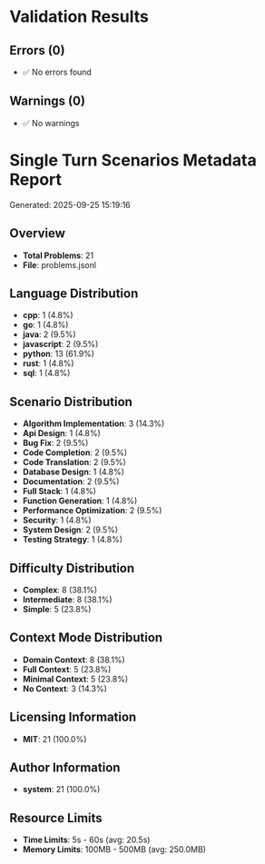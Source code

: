 # Validation Results

## Errors (0)
- ✅ No errors found

## Warnings (0)
- ✅ No warnings

# Single Turn Scenarios Metadata Report

Generated: 2025-09-25 15:19:16

## Overview
- **Total Problems**: 21
- **File**: problems.jsonl

## Language Distribution
- **cpp**: 1 (4.8%)
- **go**: 1 (4.8%)
- **java**: 2 (9.5%)
- **javascript**: 2 (9.5%)
- **python**: 13 (61.9%)
- **rust**: 1 (4.8%)
- **sql**: 1 (4.8%)

## Scenario Distribution
- **Algorithm Implementation**: 3 (14.3%)
- **Api Design**: 1 (4.8%)
- **Bug Fix**: 2 (9.5%)
- **Code Completion**: 2 (9.5%)
- **Code Translation**: 2 (9.5%)
- **Database Design**: 1 (4.8%)
- **Documentation**: 2 (9.5%)
- **Full Stack**: 1 (4.8%)
- **Function Generation**: 1 (4.8%)
- **Performance Optimization**: 2 (9.5%)
- **Security**: 1 (4.8%)
- **System Design**: 2 (9.5%)
- **Testing Strategy**: 1 (4.8%)

## Difficulty Distribution
- **Complex**: 8 (38.1%)
- **Intermediate**: 8 (38.1%)
- **Simple**: 5 (23.8%)

## Context Mode Distribution
- **Domain Context**: 8 (38.1%)
- **Full Context**: 5 (23.8%)
- **Minimal Context**: 5 (23.8%)
- **No Context**: 3 (14.3%)

## Licensing Information
- **MIT**: 21 (100.0%)

## Author Information
- **system**: 21 (100.0%)

## Resource Limits
- **Time Limits**: 5s - 60s (avg: 20.5s)
- **Memory Limits**: 100MB - 500MB (avg: 250.0MB)
